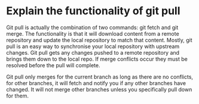 # Explain the functionality of git pull

Git pull is actually the combination of two commands: git fetch and git merge. The functionality is that it will download content from a remote repository and update the local repository to match that content. Mostly, git pull is an easy way to synchronise your local repository with upstream changes. Git pull gets any changes pushed to a remote repository and brings them down to the local repo. If merge conflicts occur they must be resolved before the pull will complete. 

Git pull only merges for the current branch as long as there are no conflicts, for other branches, it will fetch and notify you if any other branches have changed. It will not merge other branches unless you specifically pull down for them. 